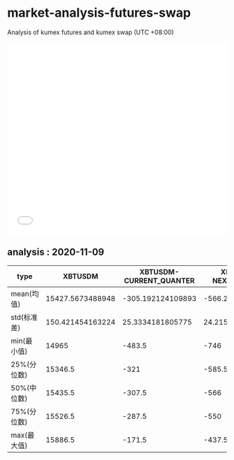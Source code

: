 # market-analysis-futures-swap
Analysis of kumex futures and kumex swap (UTC +08:00)

<iframe width="100%" height="440" src="./data.html" frameborder="no" border="0" scrolling="no"></iframe>

## analysis : 2020-11-09

type|XBTUSDM|XBTUSDM-CURRENT_QUANTER|XBTUSDM-NEXT_QUANTER|
---|---|---|---
mean(均值) | 15427.5673488948 | -305.192124109893 | -566.200971670627
std(标准差) | 150.421454163224 | 25.3334181805775 | 24.2159183015247
min(最小值) | 14965 | -483.5 | -746
25%(分位数) | 15346.5 | -321 | -585.5
50%(中位数) | 15435.5 | -307.5 | -566
75%(分位数) | 15526.5 | -287.5 | -550
max(最大值) | 15886.5 | -171.5 | -437.5
